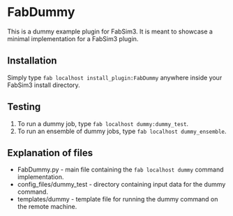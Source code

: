 # FabDummy
This is a dummy example plugin for FabSim3. It is meant to showcase a minimal implementation for a FabSim3 plugin.

## Installation
Simply type `fab localhost install_plugin:FabDummy` anywhere inside your FabSim3 install directory.

## Testing
1. To run a dummy job, type `fab localhost dummy:dummy_test`.
2. To run an ensemble of dummy jobs, type `fab localhost dummy_ensemble`.

## Explanation of files
* FabDummy.py - main file containing the ```fab localhost dummy``` command implementation.
* config_files/dummy_test - directory containing input data for the dummy command.
* templates/dummy - template file for running the dummy command on the remote machine.
